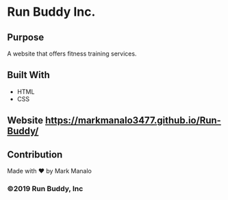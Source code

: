 # Run Buddy Inc.
## Purpose
A website that offers fitness training services.
## Built With 
* HTML
* CSS
## Website https://markmanalo3477.github.io/Run-Buddy/

## Contribution
Made with ❤ by Mark Manalo
### ©2019 Run Buddy, Inc
